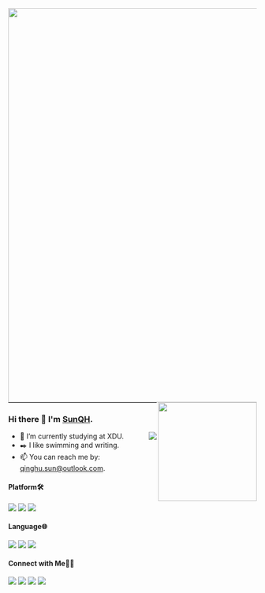 
<img align='left' src="https://uploads.disquscdn.com/images/6b64e8007ad516c545c077daf3e07cf34e430e3e9c54e041ffe6eeb4d033808a.jpg" width="800">
<img align='right' src="https://media.giphy.com/media/M9gbBd9nbDrOTu1Mqx/giphy.gif" width="200">


--- 
### Hi there 👋  I'm [SunQH](sunqinghu.github.io).
<img align="right" src="https://github-readme-stats.vercel.app/api?username=sunqinghu&show_icons=true&icon_color=CE1D2D&text_color=718096&bg_color=ffffff&hide_title=true&hide=stars,prs&count_private=true" />

- 🔭 I’m currently studying at XDU.
- ✒️ I like swimming and writing.
- 📫 You can reach me by: qinghu.sun@outlook.com.

#### Platform🛠️
[![](https://img.shields.io/badge/OS%20Linux-33aadd?style=flat-square&logo=linux&logoColor=ffffff)](https://www.archlinux.org/)
[![](https://img.shields.io/badge/macOS-Hackintosh-292e33?style=flat-square&logo=apple&logoColor=ffffff)](https://www.tonymacx86.com/)
[![](https://img.shields.io/badge/iOS-iPhone-f5010c?style=flat-square&logo=apple&logoColor=ffffff)](https://www.apple.com/)

#### Language🌐
[![](https://img.shields.io/badge/-Python-007396?style=flat-square&logo=python&logoColor=ffffff)](https://reactjs.org/)
[![](https://img.shields.io/badge/-C++-007396?style=flat-square&logo=c++&logoColor=ffffff)](https://reactjs.org/)
[![](https://img.shields.io/badge/-Java-007396?style=flat-square&logo=java&logoColor=ffffff)](https://reactjs.org/)

#### Connect with Me🤝🏻 
[![](https://img.shields.io/static/v1?label=mail&message=qinghu.sun@outlook.com&color=7BB32E&logo=mail)](qinghu.sun@outlook.com)
[![](https://img.shields.io/static/v1?label=tel&message=15666528629&color=7BB32E&logo=tel)](15666528629)
![](https://img.shields.io/static/v1?label=qq&message=1129759801&color=7BB32E&logo=qq) 
![](https://visitor-badge.glitch.me/badge?page_id=sunqinghu.readme)


<!--
![wellcome](https://uploads.disquscdn.com/images/6b64e8007ad516c545c077daf3e07cf34e430e3e9c54e041ffe6eeb4d033808a.jpg?w=600&h=360)
[![Top Langs](https://github-readme-stats.vercel.app/api/top-langs/?username=sunqinghu&layout=compact)](https://github.com/anuraghazra/github-readme-stats)
[![Readme Card (Pined Card)](https://github-readme-stats.vercel.app/api/pin/?username=sunqinghu&repo=github-readme-stats)](https://github.com/anuraghazra/github-readme-stats)
Here are some ideas to get you started:
- 🌱 I’m currently learning ...
- 👯 I’m looking to collaborate on ...
- 🤔 I’m looking for help with ...
- 💬 Ask me about ...
- 😄 Pronouns: ...
- ⚡ Fun fact: ...
Reference:
# 模板
https://github.com/kautukkundan/Awesome-Profile-README-templates/blob/master/code-styled/anmol098.md
# 举例
https://github.com/Wonz5130
https://github.com/anuraghazra/github-readme-stats/blob/master/docs/readme_cn.md
# 静态、动态标签
https://simpleicons.org/
https://shields.io/
# 状态
https://github.com/anmol098/waka-readme-stats
-->

